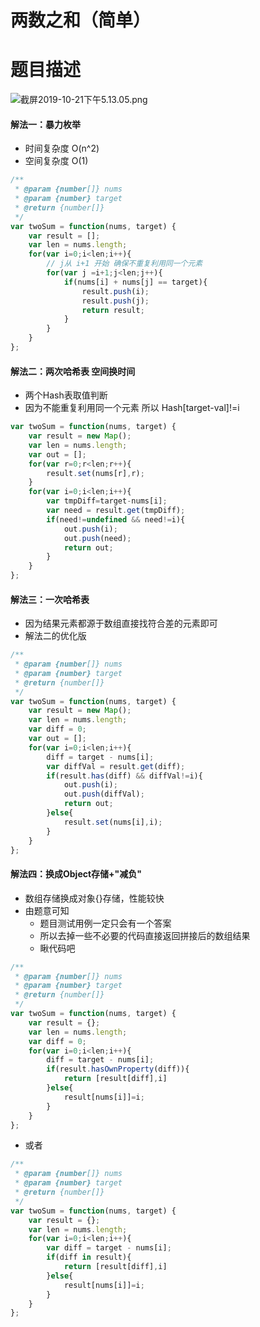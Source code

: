 # 两数之和（简单）
# 题目描述
![截屏2019-10-21下午5.13.05.png](https://pic.leetcode-cn.com/cb8479e61958a50ee0859b75eabaaea2ec98d9cfa181c7387c5e1888d8b9ea96-%E6%88%AA%E5%B1%8F2019-10-21%E4%B8%8B%E5%8D%885.13.05.png)
#### 解法一：暴力枚举
+ 时间复杂度 O(n^2)
+ 空间复杂度 O(1)
```javascript
/**
 * @param {number[]} nums
 * @param {number} target
 * @return {number[]}
 */
var twoSum = function(nums, target) {
    var result = [];
    var len = nums.length;
    for(var i=0;i<len;i++){
        // j从 i+1 开始 确保不重复利用同一个元素
        for(var j =i+1;j<len;j++){
            if(nums[i] + nums[j] == target){
                result.push(i);
                result.push(j);
                return result;
            }
        }
    }
};
```
#### 解法二：两次哈希表 空间换时间
+ 两个Hash表取值判断
+ 因为不能重复利用同一个元素 所以 Hash[target-val]!=i
```javascript
var twoSum = function(nums, target) {
    var result = new Map();
    var len = nums.length;
    var out = [];
    for(var r=0;r<len;r++){
        result.set(nums[r],r);
    }
    for(var i=0;i<len;i++){
        var tmpDiff=target-nums[i];
        var need = result.get(tmpDiff);
        if(need!=undefined && need!=i){
            out.push(i);
            out.push(need);
            return out;
        }
    }
};
```
#### 解法三：一次哈希表
+ 因为结果元素都源于数组直接找符合差的元素即可
+ 解法二的优化版
```javascript
/**
 * @param {number[]} nums
 * @param {number} target
 * @return {number[]}
 */
var twoSum = function(nums, target) {
    var result = new Map();
    var len = nums.length;
    var diff = 0;
    var out = [];
    for(var i=0;i<len;i++){
        diff = target - nums[i];
        var diffVal = result.get(diff);
        if(result.has(diff) && diffVal!=i){
            out.push(i);
            out.push(diffVal);
            return out;
        }else{
            result.set(nums[i],i);
        }
    }
};
```
#### 解法四：换成Object存储+"减负"
+ 数组存储换成对象{}存储，性能较快
+ 由题意可知
  + 题目测试用例一定只会有一个答案
  + 所以去掉一些不必要的代码直接返回拼接后的数组结果
  + 瞅代码吧
```javascript
/**
 * @param {number[]} nums
 * @param {number} target
 * @return {number[]}
 */
var twoSum = function(nums, target) {
    var result = {};
    var len = nums.length;
    var diff = 0;
    for(var i=0;i<len;i++){
        diff = target - nums[i];
        if(result.hasOwnProperty(diff)){
            return [result[diff],i]
        }else{
            result[nums[i]]=i;
        }
    }
};
```
+ 或者
```javascript
/**
 * @param {number[]} nums
 * @param {number} target
 * @return {number[]}
 */
var twoSum = function(nums, target) {
    var result = {};
    var len = nums.length;
    for(var i=0;i<len;i++){
        var diff = target - nums[i];
        if(diff in result){
            return [result[diff],i]
        }else{
            result[nums[i]]=i;
        }
    }
};
```